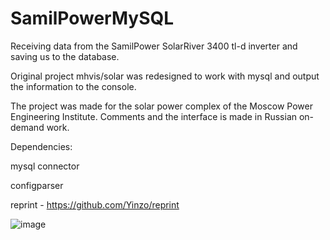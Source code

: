 # SamilPowerMySQL
Receiving data from the SamilPower SolarRiver 3400 tl-d inverter and saving us to the database.

Original project mhvis/solar was redesigned to work with mysql and output the information to the console.

The project was made for the solar power complex of the Moscow Power Engineering Institute.
Comments and the interface is made in Russian on-demand work.

Dependencies:

mysql connector

configparser

reprint - https://github.com/Yinzo/reprint

![image](https://user-images.githubusercontent.com/50865728/160682698-0ac6c456-02a3-4595-9d3f-dec8f37bcefe.png)
